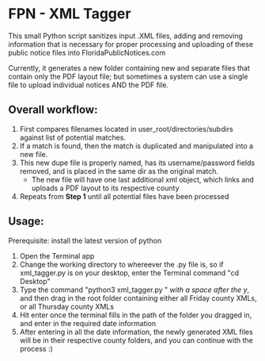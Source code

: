 
# FPN - XML Tagger

This small Python script sanitizes input .XML files, adding and removing information that is necessary for proper processing and uploading of these public notice files into FloridaPublicNotices.com

Currently, it generates a new folder containing new and separate files that contain only the PDF layout file; but sometimes a system can use a single file to upload individual notices AND the PDF file.

## Overall workflow:

1. First compares filenames located in user_root/directories/subdirs against list of potential matches.
2. If a match is found, then the match is duplicated and manipulated into a new file.
3. This new dupe file is properly named, has its username/password fields removed, and is placed in the same dir as the original match.
   - The new file will have one last additional xml object, which links and uploads a PDF layout to its respective county
4. Repeats from **Step 1** until all potential files have been processed


## Usage:
Prerequisite: install the latest version of python
1. Open the Terminal app
2. Change the working directory to whereever the .py file is, so if xml_tagger.py is on your desktop, enter the Terminal command "cd Desktop"
3. Type the command "python3 xml_tagger.py " *with a space after the y*, and then drag in the root folder containing either all Friday county XMLs, or all Thursday county XMLs
4. Hit enter once the terminal fills in the path of the folder you dragged in, and enter in the required date information
5. After entering in all the date information, the newly generated XML files will be in their respective county folders, and you can continue with the process :)
